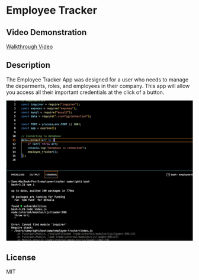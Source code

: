 # Employee Tracker

## Video Demonstration
[Walkthrough Video](https://drive.google.com/file/d/15XNHZi0glNAtDpgspTZkBoucbitHSTfg/view)

## Description
The Employee Tracker App was designed for a user who needs to manage the deparments, roles, and employees in their company. This app will allow you access all their important credentials at the click of a button. 

![Screenshot of the page](./assets/etss.png)

## License
MIT
